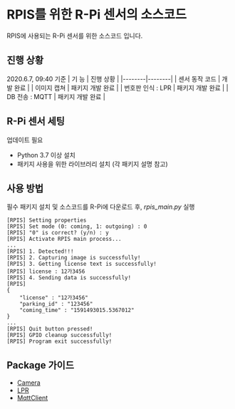 # RPIS를 위한 R-Pi 센서의 소스코드
RPIS에 사용되는 R-Pi 센서를 위한 소스코드 입니다.

## 진행 상황
2020.6.7, 09:40 기준
| 기 능 | 진행 상황 |
|--------|--------|
| 센서 동작 코드 | 개발 완료 |
| 이미지 캡쳐 | 패키지 개발 완료 |
| 번호판 인식 : LPR | 패키지 개발 완료 |
| DB 전송 : MQTT    | 패키지 개발 완료 |

## R-Pi 센서 세팅
업데이트 필요
- Python 3.7 이상 설치
- 패키지 사용을 위한 라이브러리 설치 (각 패키지 설명 참고)

## 사용 방법
필수 패키지 설치 및 소스코드를 R-Pi에 다운로드 후, *rpis_main.py* 실행
```
[RPIS] Setting properties
[RPIS] Set mode (0: coming, 1: outgoing) : 0
[RPIS] "0" is correct? (y/n) : y
[RPIS] Activate RPIS main process...
...
[RPIS] 1. Detected!!!
[RPIS] 2. Capturing image is successfully!
[RPIS] 3. Getting license text is successfully!
[RPIS] license : 12가3456
[RPIS] 4. Sending data is successfully!
[RPIS]
{
    "license" : "12가3456"
    "parking_id" : "123456"
    "coming_time" : "1591493015.5367012"
}
...
[RPIS] Quit button pressed!
[RPIS] GPIO cleanup successfully!
[RPIS] Program exit successfully!
```

## Package 가이드
- [Camera](https://github.com/ISE-RPIS/rpis-rpi-sensor/tree/master/packages/rpis_camera)
- [LPR](https://github.com/ISE-RPIS/rpis-rpi-sensor/tree/master/packages/rpis_lpr)
- [MqttClient](https://github.com/ISE-RPIS/rpis-rpi-sensor/tree/master/packages/rpis_mqtt)

